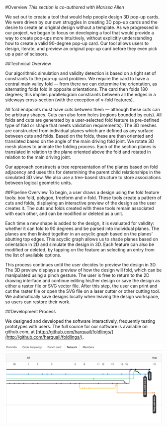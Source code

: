 #Overview
_This section is co-authored with Marissa Allen_

We set out to create a tool that would help people design 3D pop-up cards. We were driven by our own struggles in creating 3D pop-up cards and the desire to create an original design without a template. As we progressed in our project, we began to focus on developing a tool that would provide a way to create pop-ups more intuitively, without explicitly understanding how to create a valid 90-degree pop-up card. Our tool allows users to design, iterate, and preview an original pop-up card before they even pick up a pair of scissors. 

##Technical Overview 

Our algorithmic simulation and validity detection is based on a tight set of constraints to the pop-up card problem.  We require the card to have a central main valley fold — from there we can determine the orientation, as alternating folds fold in opposite orientations.  The card then folds 180 degrees; this implies parallelogram constraints between all the edges in a sideways cross-section (with the exception of v-fold features).  

All fold endpoints must have cuts between them — although these cuts can be arbitrary shapes. Cuts can also form holes (regions bounded by cuts). All folds and cuts are generated by a user-selected fold feature (a pre-defined type of fold or shape that meets validation requirements). The 3D meshes are constructed from individual planes which are defined as any surface between cuts and folds.  Based on the folds, these are then oriented and translated based on the angle of the main driving fold joint.  We rotate 3D mesh planes to animate the folding process.  Each of the section planes is translated in relation to the plane oriented above the fold and rotated in relation to the main driving joint.

Our approach constructs a tree representation of the planes based on fold adjacency and uses this for determining the parent child relationships in the simulated 3D view.  We also use a tree-based structure to store associations between logical geometric units.

##Pipeline Overview
To begin, a user draws a design using the fold feature tools: box fold, polygon, freeform and v-fold.  These tools create a pattern of cuts and folds, displaying an interactive preview of the design as the user creates it.  The cuts and folds created with these tools remain associated with each other, and can be modified or deleted as a unit.

Each time a new shape is added to the design, it is evaluated for validity: whether it can fold to 90 degrees and be parsed into individual planes. The planes are then linked together in an acyclic graph based on the planes’ abutting top edges.  This acyclic graph allows us to shade planes based on orientation in 2D and simulate the design in 3D.  Each feature can also be modified or deleted, by tapping on the feature an selecting an entry from the list of available options.

This process continues until the user decides to preview the design in 3D. The 3D preview displays a preview of how the design will fold, which can be manipulated using a pinch gesture. The user is free to return to the 2D drawing interface and continue editing his/her design or save the design as either a raster file or SVG vector file. After this step, the user can print and cut the raster file or open the SVG file on a laser cutter or other cutting tool.  We automatically save designs locally when leaving the design workspace, so users can restore their work.

##Development Process

We designed and developed the software interactively, frequently testing prototypes with users.  The full source for our software is available on github.com, at [http://github.com/harquail/foldlings/](http://github.com/harquail/foldlings/).  

![We used github to build Foldlings collaboratively.  Our workflow involved creating new code branches for each feature, and reviewing the changes before merging back into the master branch of the codebase.](figures/30_UI_Design_Philosophy/gitflow.png)


